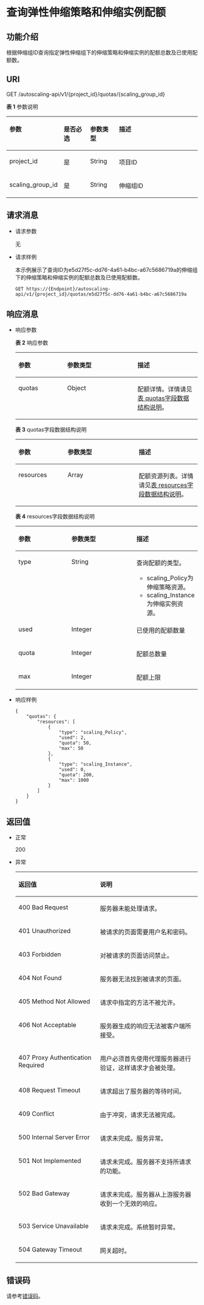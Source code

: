 # 查询弹性伸缩策略和伸缩实例配额<a name="zh-cn_topic_0043063020"></a>

## 功能介绍<a name="section59572368"></a>

根据伸缩组ID查询指定弹性伸缩组下的伸缩策略和伸缩实例的配额总数及已使用配额数。

## URI<a name="section66389266"></a>

GET /autoscaling-api/v1/\{project\_id\}/quotas/\{scaling\_group\_id\}

**表 1**  参数说明

<a name="table43451153111642"></a>
<table><thead align="left"><tr id="row37743918111642"><th class="cellrowborder" valign="top" width="23.31%" id="mcps1.2.5.1.1"><p id="p37358531111642"><a name="p37358531111642"></a><a name="p37358531111642"></a>参数</p>
</th>
<th class="cellrowborder" valign="top" width="14.66%" id="mcps1.2.5.1.2"><p id="p6142156111642"><a name="p6142156111642"></a><a name="p6142156111642"></a>是否必选</p>
</th>
<th class="cellrowborder" valign="top" width="15.409999999999998%" id="mcps1.2.5.1.3"><p id="p27752626111642"><a name="p27752626111642"></a><a name="p27752626111642"></a>参数类型</p>
</th>
<th class="cellrowborder" valign="top" width="46.62%" id="mcps1.2.5.1.4"><p id="p33370204111642"><a name="p33370204111642"></a><a name="p33370204111642"></a>描述</p>
</th>
</tr>
</thead>
<tbody><tr id="row18631986111642"><td class="cellrowborder" valign="top" width="23.31%" headers="mcps1.2.5.1.1 "><p id="p32795934111642"><a name="p32795934111642"></a><a name="p32795934111642"></a>project_id</p>
</td>
<td class="cellrowborder" valign="top" width="14.66%" headers="mcps1.2.5.1.2 "><p id="p39224965111642"><a name="p39224965111642"></a><a name="p39224965111642"></a>是</p>
</td>
<td class="cellrowborder" valign="top" width="15.409999999999998%" headers="mcps1.2.5.1.3 "><p id="p23105617111642"><a name="p23105617111642"></a><a name="p23105617111642"></a>String</p>
</td>
<td class="cellrowborder" valign="top" width="46.62%" headers="mcps1.2.5.1.4 "><p id="p36520930"><a name="p36520930"></a><a name="p36520930"></a>项目ID</p>
</td>
</tr>
<tr id="row40360840111714"><td class="cellrowborder" valign="top" width="23.31%" headers="mcps1.2.5.1.1 "><p id="p48002636111714"><a name="p48002636111714"></a><a name="p48002636111714"></a>scaling_group_id</p>
</td>
<td class="cellrowborder" valign="top" width="14.66%" headers="mcps1.2.5.1.2 "><p id="p63008308111714"><a name="p63008308111714"></a><a name="p63008308111714"></a>是</p>
</td>
<td class="cellrowborder" valign="top" width="15.409999999999998%" headers="mcps1.2.5.1.3 "><p id="p3399337111714"><a name="p3399337111714"></a><a name="p3399337111714"></a>String</p>
</td>
<td class="cellrowborder" valign="top" width="46.62%" headers="mcps1.2.5.1.4 "><p id="p6910866111714"><a name="p6910866111714"></a><a name="p6910866111714"></a>伸缩组ID</p>
</td>
</tr>
</tbody>
</table>

## 请求消息<a name="section60632485"></a>

-   请求参数

    无

-   请求样例

    本示例展示了查询ID为e5d27f5c-dd76-4a61-b4bc-a67c5686719a的伸缩组下的伸缩策略和伸缩实例的配额总数及已使用配额数。

    ```
    GET https://{Endpoint}/autoscaling-api/v1/{project_id}/quotas/e5d27f5c-dd76-4a61-b4bc-a67c5686719a
    ```


## 响应消息<a name="section8821459"></a>

-   响应参数

    **表 2**  响应参数

    <a name="table51227795"></a>
    <table><thead align="left"><tr id="row28165387"><th class="cellrowborder" valign="top" width="26.732673267326735%" id="mcps1.2.4.1.1"><p id="p66803900"><a name="p66803900"></a><a name="p66803900"></a>参数</p>
    </th>
    <th class="cellrowborder" valign="top" width="38.613861386138616%" id="mcps1.2.4.1.2"><p id="p42406858"><a name="p42406858"></a><a name="p42406858"></a>参数类型</p>
    </th>
    <th class="cellrowborder" valign="top" width="34.65346534653465%" id="mcps1.2.4.1.3"><p id="p12403484"><a name="p12403484"></a><a name="p12403484"></a>描述</p>
    </th>
    </tr>
    </thead>
    <tbody><tr id="row65158171"><td class="cellrowborder" valign="top" width="26.732673267326735%" headers="mcps1.2.4.1.1 "><p id="p43320494"><a name="p43320494"></a><a name="p43320494"></a>quotas</p>
    </td>
    <td class="cellrowborder" valign="top" width="38.613861386138616%" headers="mcps1.2.4.1.2 "><p id="p77023552159"><a name="p77023552159"></a><a name="p77023552159"></a>Object</p>
    </td>
    <td class="cellrowborder" valign="top" width="34.65346534653465%" headers="mcps1.2.4.1.3 "><p id="p19726002"><a name="p19726002"></a><a name="p19726002"></a>配额详情。详情请见<a href="#table38082817101238">表 quotas字段数据结构说明</a>。</p>
    </td>
    </tr>
    </tbody>
    </table>

    **表 3**  quotas字段数据结构说明

    <a name="table38082817101238"></a>
    <table><thead align="left"><tr id="row15394684101238"><th class="cellrowborder" valign="top" width="27%" id="mcps1.2.4.1.1"><p id="p14228182101238"><a name="p14228182101238"></a><a name="p14228182101238"></a>参数</p>
    </th>
    <th class="cellrowborder" valign="top" width="39%" id="mcps1.2.4.1.2"><p id="p11632094101238"><a name="p11632094101238"></a><a name="p11632094101238"></a>参数类型</p>
    </th>
    <th class="cellrowborder" valign="top" width="34%" id="mcps1.2.4.1.3"><p id="p2675571101238"><a name="p2675571101238"></a><a name="p2675571101238"></a>描述</p>
    </th>
    </tr>
    </thead>
    <tbody><tr id="row52155966101238"><td class="cellrowborder" valign="top" width="27%" headers="mcps1.2.4.1.1 "><p id="p39009890101238"><a name="p39009890101238"></a><a name="p39009890101238"></a>resources</p>
    </td>
    <td class="cellrowborder" valign="top" width="39%" headers="mcps1.2.4.1.2 "><p id="p51160430101238"><a name="p51160430101238"></a><a name="p51160430101238"></a>Array</p>
    </td>
    <td class="cellrowborder" valign="top" width="34%" headers="mcps1.2.4.1.3 "><p id="p50354170101238"><a name="p50354170101238"></a><a name="p50354170101238"></a>配额资源列表。详情请见<a href="#table49912400111831">表 resources字段数据结构说明</a>。</p>
    </td>
    </tr>
    </tbody>
    </table>

    **表 4**  resources字段数据结构说明

    <a name="table49912400111831"></a>
    <table><thead align="left"><tr id="zh-cn_topic_0023629325_row47328638"><th class="cellrowborder" valign="top" width="29.95%" id="mcps1.2.4.1.1"><p id="zh-cn_topic_0023629325_p8414476"><a name="zh-cn_topic_0023629325_p8414476"></a><a name="zh-cn_topic_0023629325_p8414476"></a>参数</p>
    </th>
    <th class="cellrowborder" valign="top" width="36.720000000000006%" id="mcps1.2.4.1.2"><p id="zh-cn_topic_0023629325_p10483995"><a name="zh-cn_topic_0023629325_p10483995"></a><a name="zh-cn_topic_0023629325_p10483995"></a>参数类型</p>
    </th>
    <th class="cellrowborder" valign="top" width="33.33%" id="mcps1.2.4.1.3"><p id="p166745230596"><a name="p166745230596"></a><a name="p166745230596"></a>描述</p>
    </th>
    </tr>
    </thead>
    <tbody><tr id="zh-cn_topic_0023629325_row66020315"><td class="cellrowborder" valign="top" width="29.95%" headers="mcps1.2.4.1.1 "><p id="zh-cn_topic_0023629325_p46045275"><a name="zh-cn_topic_0023629325_p46045275"></a><a name="zh-cn_topic_0023629325_p46045275"></a>type</p>
    </td>
    <td class="cellrowborder" valign="top" width="36.720000000000006%" headers="mcps1.2.4.1.2 "><p id="zh-cn_topic_0023629325_p38679804"><a name="zh-cn_topic_0023629325_p38679804"></a><a name="zh-cn_topic_0023629325_p38679804"></a>String</p>
    </td>
    <td class="cellrowborder" valign="top" width="33.33%" headers="mcps1.2.4.1.3 "><p id="p5293191015598"><a name="p5293191015598"></a><a name="p5293191015598"></a>查询配额的类型。</p>
    <a name="ul9271512125912"></a><a name="ul9271512125912"></a><ul id="ul9271512125912"><li>scaling_Policy为伸缩策略资源。</li><li>scaling_Instance为伸缩实例资源。</li></ul>
    </td>
    </tr>
    <tr id="zh-cn_topic_0023629325_row11854613"><td class="cellrowborder" valign="top" width="29.95%" headers="mcps1.2.4.1.1 "><p id="zh-cn_topic_0023629325_p20699582"><a name="zh-cn_topic_0023629325_p20699582"></a><a name="zh-cn_topic_0023629325_p20699582"></a>used</p>
    </td>
    <td class="cellrowborder" valign="top" width="36.720000000000006%" headers="mcps1.2.4.1.2 "><p id="zh-cn_topic_0023629325_p66053444"><a name="zh-cn_topic_0023629325_p66053444"></a><a name="zh-cn_topic_0023629325_p66053444"></a>Integer</p>
    </td>
    <td class="cellrowborder" valign="top" width="33.33%" headers="mcps1.2.4.1.3 "><p id="zh-cn_topic_0023629325_p48728718"><a name="zh-cn_topic_0023629325_p48728718"></a><a name="zh-cn_topic_0023629325_p48728718"></a>已使用的配额数量</p>
    </td>
    </tr>
    <tr id="zh-cn_topic_0023629325_row35905280"><td class="cellrowborder" valign="top" width="29.95%" headers="mcps1.2.4.1.1 "><p id="zh-cn_topic_0023629325_p22646572"><a name="zh-cn_topic_0023629325_p22646572"></a><a name="zh-cn_topic_0023629325_p22646572"></a>quota</p>
    </td>
    <td class="cellrowborder" valign="top" width="36.720000000000006%" headers="mcps1.2.4.1.2 "><p id="zh-cn_topic_0023629325_p22433040"><a name="zh-cn_topic_0023629325_p22433040"></a><a name="zh-cn_topic_0023629325_p22433040"></a>Integer</p>
    </td>
    <td class="cellrowborder" valign="top" width="33.33%" headers="mcps1.2.4.1.3 "><p id="zh-cn_topic_0023629325_p5136981"><a name="zh-cn_topic_0023629325_p5136981"></a><a name="zh-cn_topic_0023629325_p5136981"></a>配额总数量</p>
    </td>
    </tr>
    <tr id="rc59af1fd68aa4416b9beae4ef5bea63b"><td class="cellrowborder" valign="top" width="29.95%" headers="mcps1.2.4.1.1 "><p id="a4b11e2ed89834661854fd6e10eac1f73"><a name="a4b11e2ed89834661854fd6e10eac1f73"></a><a name="a4b11e2ed89834661854fd6e10eac1f73"></a>max</p>
    </td>
    <td class="cellrowborder" valign="top" width="36.720000000000006%" headers="mcps1.2.4.1.2 "><p id="a985ead989bff412eb0ef2b671f52ad6c"><a name="a985ead989bff412eb0ef2b671f52ad6c"></a><a name="a985ead989bff412eb0ef2b671f52ad6c"></a>Integer</p>
    </td>
    <td class="cellrowborder" valign="top" width="33.33%" headers="mcps1.2.4.1.3 "><p id="a2c7c700dec33419dae168096457fb307"><a name="a2c7c700dec33419dae168096457fb307"></a><a name="a2c7c700dec33419dae168096457fb307"></a>配额上限</p>
    </td>
    </tr>
    </tbody>
    </table>


-   响应样例

    ```
    {
        "quotas": {
            "resources": [
                {
                    "type": "scaling_Policy",
                    "used": 2,
                    "quota": 50,
                    "max": 50
                },
                {
                    "type": "scaling_Instance",
                    "used": 0,
                    "quota": 200,
                    "max": 1000
                }
            ]
        }
    }
    ```


## 返回值<a name="section12284267"></a>

-   正常

    200

-   异常

    <a name="table50448354"></a>
    <table><thead align="left"><tr id="row29530116"><th class="cellrowborder" valign="top" width="44.74%" id="mcps1.1.3.1.1"><p id="p43129175"><a name="p43129175"></a><a name="p43129175"></a>返回值</p>
    </th>
    <th class="cellrowborder" valign="top" width="55.26%" id="mcps1.1.3.1.2"><p id="p3802258"><a name="p3802258"></a><a name="p3802258"></a>说明</p>
    </th>
    </tr>
    </thead>
    <tbody><tr id="row39547486"><td class="cellrowborder" valign="top" width="44.74%" headers="mcps1.1.3.1.1 "><p id="p49229794"><a name="p49229794"></a><a name="p49229794"></a>400 Bad Request</p>
    </td>
    <td class="cellrowborder" valign="top" width="55.26%" headers="mcps1.1.3.1.2 "><p id="p28190407"><a name="p28190407"></a><a name="p28190407"></a>服务器未能处理请求。</p>
    </td>
    </tr>
    <tr id="row52387077"><td class="cellrowborder" valign="top" width="44.74%" headers="mcps1.1.3.1.1 "><p id="p15494878"><a name="p15494878"></a><a name="p15494878"></a>401 Unauthorized</p>
    </td>
    <td class="cellrowborder" valign="top" width="55.26%" headers="mcps1.1.3.1.2 "><p id="p47125611"><a name="p47125611"></a><a name="p47125611"></a>被请求的页面需要用户名和密码。</p>
    </td>
    </tr>
    <tr id="row21477321"><td class="cellrowborder" valign="top" width="44.74%" headers="mcps1.1.3.1.1 "><p id="p61941440"><a name="p61941440"></a><a name="p61941440"></a>403 Forbidden</p>
    </td>
    <td class="cellrowborder" valign="top" width="55.26%" headers="mcps1.1.3.1.2 "><p id="p51200735"><a name="p51200735"></a><a name="p51200735"></a>对被请求的页面访问禁止。</p>
    </td>
    </tr>
    <tr id="row58153438"><td class="cellrowborder" valign="top" width="44.74%" headers="mcps1.1.3.1.1 "><p id="p12808013"><a name="p12808013"></a><a name="p12808013"></a>404 Not Found</p>
    </td>
    <td class="cellrowborder" valign="top" width="55.26%" headers="mcps1.1.3.1.2 "><p id="p30816121"><a name="p30816121"></a><a name="p30816121"></a>服务器无法找到被请求的页面。</p>
    </td>
    </tr>
    <tr id="row8909633"><td class="cellrowborder" valign="top" width="44.74%" headers="mcps1.1.3.1.1 "><p id="p50591634"><a name="p50591634"></a><a name="p50591634"></a>405 Method Not Allowed</p>
    </td>
    <td class="cellrowborder" valign="top" width="55.26%" headers="mcps1.1.3.1.2 "><p id="p4281684"><a name="p4281684"></a><a name="p4281684"></a>请求中指定的方法不被允许。</p>
    </td>
    </tr>
    <tr id="row38535158"><td class="cellrowborder" valign="top" width="44.74%" headers="mcps1.1.3.1.1 "><p id="p34340132"><a name="p34340132"></a><a name="p34340132"></a>406 Not Acceptable</p>
    </td>
    <td class="cellrowborder" valign="top" width="55.26%" headers="mcps1.1.3.1.2 "><p id="p30087318"><a name="p30087318"></a><a name="p30087318"></a>服务器生成的响应无法被客户端所接受。</p>
    </td>
    </tr>
    <tr id="row2350413"><td class="cellrowborder" valign="top" width="44.74%" headers="mcps1.1.3.1.1 "><p id="p56165728"><a name="p56165728"></a><a name="p56165728"></a>407 Proxy Authentication Required</p>
    </td>
    <td class="cellrowborder" valign="top" width="55.26%" headers="mcps1.1.3.1.2 "><p id="p53130157"><a name="p53130157"></a><a name="p53130157"></a>用户必须首先使用代理服务器进行验证，这样请求才会被处理。</p>
    </td>
    </tr>
    <tr id="row8409368"><td class="cellrowborder" valign="top" width="44.74%" headers="mcps1.1.3.1.1 "><p id="p10070188"><a name="p10070188"></a><a name="p10070188"></a>408 Request Timeout</p>
    </td>
    <td class="cellrowborder" valign="top" width="55.26%" headers="mcps1.1.3.1.2 "><p id="p10378893"><a name="p10378893"></a><a name="p10378893"></a>请求超出了服务器的等待时间。</p>
    </td>
    </tr>
    <tr id="row26301173"><td class="cellrowborder" valign="top" width="44.74%" headers="mcps1.1.3.1.1 "><p id="p50020275"><a name="p50020275"></a><a name="p50020275"></a>409 Conflict</p>
    </td>
    <td class="cellrowborder" valign="top" width="55.26%" headers="mcps1.1.3.1.2 "><p id="p25110514"><a name="p25110514"></a><a name="p25110514"></a>由于冲突，请求无法被完成。</p>
    </td>
    </tr>
    <tr id="row24668042"><td class="cellrowborder" valign="top" width="44.74%" headers="mcps1.1.3.1.1 "><p id="p51954348"><a name="p51954348"></a><a name="p51954348"></a>500 Internal Server Error</p>
    </td>
    <td class="cellrowborder" valign="top" width="55.26%" headers="mcps1.1.3.1.2 "><p id="p47552675"><a name="p47552675"></a><a name="p47552675"></a>请求未完成。服务异常。</p>
    </td>
    </tr>
    <tr id="row25320898"><td class="cellrowborder" valign="top" width="44.74%" headers="mcps1.1.3.1.1 "><p id="p37726867"><a name="p37726867"></a><a name="p37726867"></a>501 Not Implemented</p>
    </td>
    <td class="cellrowborder" valign="top" width="55.26%" headers="mcps1.1.3.1.2 "><p id="p35977388"><a name="p35977388"></a><a name="p35977388"></a>请求未完成。服务器不支持所请求的功能。</p>
    </td>
    </tr>
    <tr id="row55361044"><td class="cellrowborder" valign="top" width="44.74%" headers="mcps1.1.3.1.1 "><p id="p55059565"><a name="p55059565"></a><a name="p55059565"></a>502 Bad Gateway</p>
    </td>
    <td class="cellrowborder" valign="top" width="55.26%" headers="mcps1.1.3.1.2 "><p id="p30639779"><a name="p30639779"></a><a name="p30639779"></a>请求未完成。服务器从上游服务器收到一个无效的响应。</p>
    </td>
    </tr>
    <tr id="row7322556"><td class="cellrowborder" valign="top" width="44.74%" headers="mcps1.1.3.1.1 "><p id="p56256135"><a name="p56256135"></a><a name="p56256135"></a>503 Service Unavailable</p>
    </td>
    <td class="cellrowborder" valign="top" width="55.26%" headers="mcps1.1.3.1.2 "><p id="p60453091"><a name="p60453091"></a><a name="p60453091"></a>请求未完成。系统暂时异常。</p>
    </td>
    </tr>
    <tr id="row7206911"><td class="cellrowborder" valign="top" width="44.74%" headers="mcps1.1.3.1.1 "><p id="p46888886"><a name="p46888886"></a><a name="p46888886"></a>504 Gateway Timeout</p>
    </td>
    <td class="cellrowborder" valign="top" width="55.26%" headers="mcps1.1.3.1.2 "><p id="p39903442"><a name="p39903442"></a><a name="p39903442"></a>网关超时。</p>
    </td>
    </tr>
    </tbody>
    </table>


## 错误码<a name="section17669131616110"></a>

请参考[错误码](错误码.md)。

